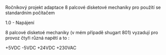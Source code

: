 Ročníkový projekt adaptace 8 palcové disketové mechaniky pro použítí se standardním počítačem

1.0 - Napájení

8 palcové disketoé mechaniky (v mém případě shugart 801) vyzadují pro provoz čtyři různá napětí
a to :

+5VDC
-5VDC
+24VDC
+230VAC
